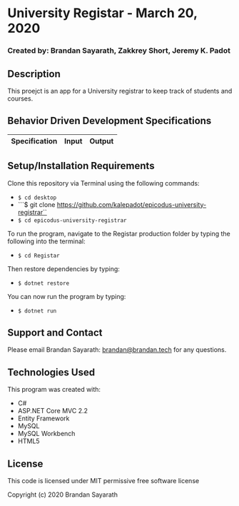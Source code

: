 # University Registar - March 20, 2020

### Created by: Brandan Sayarath, Zakkrey Short, Jeremy K. Padot

## Description

This proejct is an app for a University registrar to keep track of students and courses.

## Behavior Driven Development Specifications

| Specification             | Input 	|     Output      |
|-------------------------	|-------	|----------------	|


## Setup/Installation Requirements

Clone this repository via Terminal using the following commands:
* ```$ cd desktop```
* ```$ git clone https://github.com/kalepadot/epicodus-university-registrar``
* ```$ cd epicodus-university-registrar```

To run the program, navigate to the Registar production folder by typing the following into the terminal: 

* ```$ cd Registar```

Then restore dependencies by typing:
* ```$ dotnet restore```

You can now run the program by typing:
* ```$ dotnet run```


## Support and Contact

Please email Brandan Sayarath: brandan@brandan.tech for any questions.

## Technologies Used

This program was created with:

* C#
* ASP.NET Core MVC 2.2
* Entity Framework
* MySQL
* MySQL Workbench 
* HTML5

## License

This code is licensed under MIT permissive free software license

Copyright (c) 2020 Brandan Sayarath


